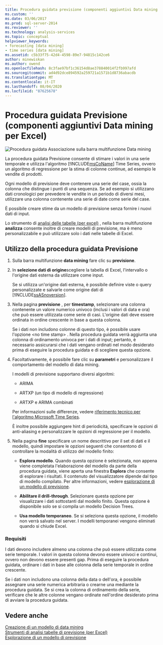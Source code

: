 ```yaml
---
title: Procedura guidata previsione (componenti aggiuntivi Data mining per Excel) | Microsoft Docs
ms.custom: ''
ms.date: 03/06/2017
ms.prod: sql-server-2014
ms.reviewer: ''
ms.technology: analysis-services
ms.topic: conceptual
helpviewer_keywords:
- forecasting [data mining]
- time series [data mining]
ms.assetid: c5b33f75-42d4-4598-89e7-94815c142ce6
author: minewiskan
ms.author: owend
ms.openlocfilehash: 8c3fae97bf1c36154d8ae378840014f2fb997afd
ms.sourcegitcommit: ad4d92dce894592a259721a1571b1d8736abacdb
ms.translationtype: MT
ms.contentlocale: it-IT
ms.lasthandoff: 08/04/2020
ms.locfileid: "87625678"
---
```

# <a name="forecast-wizard-data-mining-add-ins-for-excel"></a>Procedura guidata Previsione (componenti aggiuntivi Data mining per Excel)
  ![Procedura guidata Associazione sulla barra multifunzione Data mining](media/dmc-forecast.gif "Procedura guidata Associazione sulla barra multifunzione Data mining")  
  
 La procedura guidata Previsione consente di stimare i valori in una serie temporale e utilizza l'algoritmo [!INCLUDE[msCoName](../includes/msconame-md.md)] Time Series, ovvero un algoritmo di regressione per la stima di colonne continue, ad esempio le vendite di prodotti.  
  
 Ogni modello di previsione deve contenere una serie del case, ossia la colonna che distingue i punti di una sequenza. Se ad esempio si utilizzano dati cronologici per prevedere le vendite in un periodo di diversi mesi, utilizzare una colonna contenente una serie di date come serie del case.  
  
 È possibile creare stime da un modello di previsione senza fornire i nuovi dati di input.  
  
 Lo strumento di [analisi delle tabelle &#40;per excel&#41;](forecast-table-analysis-tools-for-excel.md) , nella barra multifunzione **analizza** consente inoltre di creare modelli di previsione, ma è meno personalizzabile e può utilizzare solo i dati nelle tabelle di Excel.  
  
## <a name="using-the-forecast-wizard"></a>Utilizzo della procedura guidata Previsione  
  
1.  Sulla barra multifunzione **data mining** fare clic su **previsione**.  
  
2.  In **selezione dati di origine**scegliere la tabella di Excel, l'intervallo o l'origine dati esterna da utilizzare come input.  
  
     Se si utilizza un'origine dati esterna, è possibile definire viste o query personalizzate e salvarle come origine dati di [!INCLUDE[ssASnoversion](../includes/ssasnoversion-md.md)].  
  
3.  Nella pagina **previsione** , per **timestamp**, selezionare una colonna contenente un valore numerico univoco (inclusi i valori di data e ora) che può essere utilizzata come serie di casi. L'origine dati deve essere ordinata in ordine crescente in base a questa colonna.  
  
     Se i dati non includono colonne di questo tipo, è possibile usare l'opzione \<no time stamp> . Nella procedura guidata verrà aggiunta una colonna di ordinamento univoca per i dati di input; pertanto, è necessario assicurarsi che i dati vengano ordinati nel modo desiderato prima di eseguire la procedura guidata e di scegliere questa opzione.  
  
4.  Facoltativamente, è possibile fare clic su **parametri** e personalizzare il comportamento del modello di data mining.  
  
     I modelli di previsione supportano diversi algoritmi:  
  
    -   ARIMA  
  
    -   ARTXP (un tipo di modello di regressione)  
  
    -   ARTXP e ARIMA combinati  
  
     Per informazioni sulle differenze, vedere [riferimento tecnico per l'algoritmo Microsoft Time Series](data-mining/microsoft-time-series-algorithm-technical-reference.md).  
  
     È inoltre possibile aggiungere hint di periodicità, specificare le opzioni di anti-aliasing e personalizzare le opzioni di regressione per il modello.  
  
5.  Nella pagina **fine** specificare un nome descrittivo per il set di dati e il modello, quindi impostare le opzioni seguenti che consentono di controllare la modalità di utilizzo del modello finito:  
  
    -   **Esplora modello**. Quando questa opzione è selezionata, non appena viene completata l'elaborazione del modello da parte della procedura guidata, viene aperta una finestra **Esplora** che consente di esplorare i risultati. Il contenuto del visualizzatore dipende dal tipo di modello compilato. Per altre informazioni, vedere [esplorazione di un modello di previsione](browsing-a-forecasting-model.md).  
  
    -   **Abilitare il drill-through**. Selezionare questa opzione per visualizzare i dati sottostanti dal modello finito. Questa opzione è disponibile solo se si compila un modello Decision Trees.  
  
    -   **Usa modello temporaneo**. Se si seleziona questa opzione, il modello non verrà salvato nel server. I modelli temporanei vengono eliminati quando si chiude Excel.  
  
### <a name="requirements"></a>Requisiti  
 I dati devono includere almeno una colonna che può essere utilizzata come serie temporale. I valori in questa colonna devono essere univoci e continui, ovvero non devono essere presenti gap. Prima di eseguire la procedura guidata, ordinare i dati in base alle colonna della serie temporale in ordine crescente.  
  
 Se i dati non includono una colonna della data o dell'ora, è possibile assegnare una serie numerica arbitraria o crearne una mediante la procedura guidata. Se si crea la colonna di ordinamento della serie, verificare che le altre colonne vengano ordinate nell'ordine desiderato prima di avviare la procedura guidata.  
  
## <a name="see-also"></a>Vedere anche  
 [Creazione di un modello di data mining](creating-a-data-mining-model.md)   
 [Strumenti di analisi tabelle di previsione &#40;per Excel&#41;](forecast-table-analysis-tools-for-excel.md)   
 [Esplorazione di un modello di previsione](browsing-a-forecasting-model.md)  
  
  
